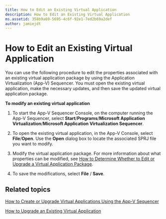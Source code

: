 ```yaml
---
title: How to Edit an Existing Virtual Application
description: How to Edit an Existing Virtual Application
ms.assetid: 358b9a69-5695-4c6f-92e1-7ed2b69a2def
author: jamiejdt
---
```


# How to Edit an Existing Virtual Application


You can use the following procedure to edit the properties associated with an existing virtual application package by using the Application Virtualization (App-V) Sequencer. You must open the existing virtual application, make the necessary updates, and then save the updated virtual application package.

**To modify an existing virtual application**

1.  To start the App-V Sequencer Console, on the computer running the App-V Sequencer, select **Start**/**Programs**/**Microsoft Application Virtualization**/**Microsoft Application Virtualization Sequencer**.

2.  To open the existing virtual application, in the App-V Console, select **File**/**Open**. Use the **Open** dialog box to locate the associated SPRJ file you want to modify.

3.  Modify the virtual application package. For more information about what properties can be modified, see [How to Determine Whether to Edit or Upgrade a Virtual Application Package](how-to-determine-whether-to-edit-or-upgrade-a-virtual-application-package.md).

4.  To save the modifications, select **File** / **Save**.

## Related topics


[How to Create or Upgrade Virtual Applications Using the App-V Sequencer](how-to-create-or-upgrade-virtual-applications-using--the-app-v-sequencer.md)

[How to Upgrade an Existing Virtual Application](how-to-upgrade-an-existing-virtual-application.md)

 

 






